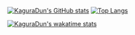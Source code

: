 [![KaguraDun's GitHub stats](https://github-readme-stats.vercel.app//api?username=KaguraDun&count_private=true&hide=stars&show_icons=true&hide_border=true)](https://github.com/KaguraDun/github-readme-stats) 
[![Top Langs](https://github-readme-stats.vercel.app//api/top-langs/?username=KaguraDun&layout=compact&hide_border=true)](https://github.com/KaguraDun/github-readme-stats)

[![KaguraDun's wakatime stats](https://github-readme-stats.vercel.app/api/wakatime?username=KaguraDun&hide_border=true&hide_progress=true&custom_title=Wakatime+stats+for+the+last+week)](https://github.com/KaguraDun/github-readme-stats)


  
